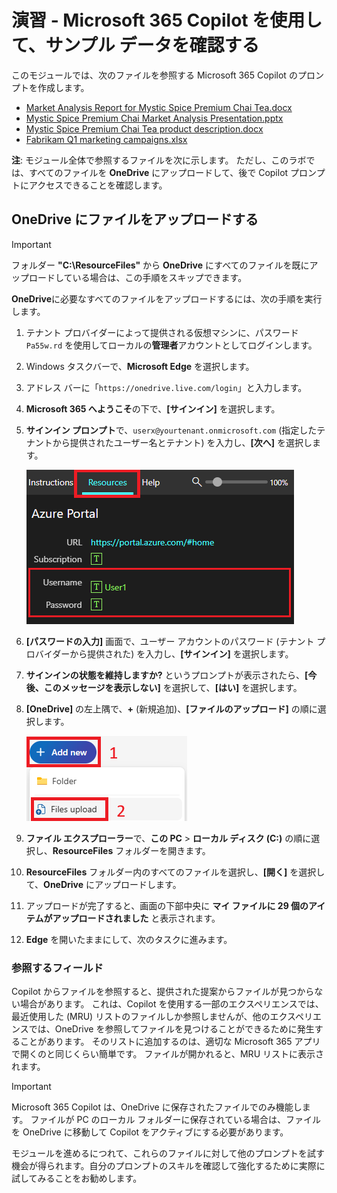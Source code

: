 # 演習 - Microsoft 365 Copilot を使用して、サンプル データを確認する

このモジュールでは、次のファイルを参照する Microsoft 365 Copilot のプロンプトを作成します。

- [Market Analysis Report for Mystic Spice Premium Chai Tea.docx](https://go.microsoft.com/fwlink/?linkid=2268826)
- [Mystic Spice Premium Chai Market Analysis Presentation.pptx](https://go.microsoft.com/fwlink/?linkid=2268768)
- [Mystic Spice Premium Chai Tea product description.docx](https://go.microsoft.com/fwlink/?linkid=2268929)
- [Fabrikam Q1 marketing campaigns.xlsx](https://go.microsoft.com/fwlink/?linkid=2269124)

**注**: モジュール全体で参照するファイルを次に示します。 ただし、このラボでは、すべてのファイルを **OneDrive** にアップロードして、後で Copilot プロンプトにアクセスできることを確認します。

## OneDrive にファイルをアップロードする

> [!IMPORTANT]
> フォルダー **"C:\ResourceFiles"** から **OneDrive** にすべてのファイルを既にアップロードしている場合は、この手順をスキップできます。 

**OneDrive**に必要なすべてのファイルをアップロードするには、次の手順を実行します。

1. テナント プロバイダーによって提供される仮想マシンに、パスワード `Pa55w.rd` を使用してローカルの**管理者**アカウントとしてログインします。
2. Windows タスクバーで、**Microsoft Edge** を選択します。
3. アドレス バーに「`https://onedrive.live.com/login`」と入力します。
4. **Microsoft 365 へようこそ**の下で、**[サインイン]** を選択します。
5. **サインイン プロンプト**で、`userx@yourtenant.onmicrosoft.com` (指定したテナントから提供されたユーザー名とテナント) を入力し、**[次へ]** を選択します。

    [![リソース ペインのスクリーンショット](../media/lab_resources_password.png)](../media/lab_resources_password.png#lightbox)

6. **[パスワードの入力]** 画面で、ユーザー アカウントのパスワード (テナント プロバイダーから提供された) を入力し、**[サインイン]** を選択します。
7. **サインインの状態を維持しますか?** というプロンプトが表示されたら、**[今後、このメッセージを表示しない]** を選択して、**[はい]** を選択します。
8. **[OneDrive]** の左上隅で、**+** (新規追加)、**[ファイルのアップロード]** の順に選択します。

    [![[新しいファイルの追加] のスクリーンショット](../media/add_new.png)](../media/add_new.png#lightbox)

9. **ファイル エクスプローラー**で、**この PC** > **ローカル ディスク (C:)** の順に選択し、**ResourceFiles** フォルダーを開きます。
10. **ResourceFiles** フォルダー内のすべてのファイルを選択し、**[開く]** を選択して、**OneDrive** にアップロードします。
11. アップロードが完了すると、画面の下部中央に **マイ ファイルに 29 個のアイテムがアップロードされました** と表示されます。
12. **Edge** を開いたままにして、次のタスクに進みます。

### 参照するフィールド

Copilot からファイルを参照すると、提供された提案からファイルが見つからない場合があります。 これは、Copilot を使用する一部のエクスペリエンスでは、最近使用した (MRU) リストのファイルしか参照しませんが、他のエクスペリエンスでは、OneDrive を参照してファイルを見つけることができるために発生することがあります。 そのリストに追加するのは、適切な Microsoft 365 アプリで開くのと同じくらい簡単です。  ファイルが開かれると、MRU リストに表示されます。

> [!IMPORTANT]
> Microsoft 365 Copilot は、OneDrive に保存されたファイルでのみ機能します。 ファイルが PC のローカル フォルダーに保存されている場合は、ファイルを OneDrive に移動して Copilot をアクティブにする必要があります。

モジュールを進めるにつれて、これらのファイルに対して他のプロンプトを試す機会が得られます。自分のプロンプトのスキルを確認して強化するために実際に試してみることをお勧めします。
